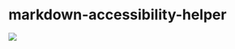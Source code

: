 # markdown-accessibility-helper

![](https://user-images.githubusercontent.com/60708693/229738555-9e21075a-25e6-4471-b446-a7a02b9f919e.png)
